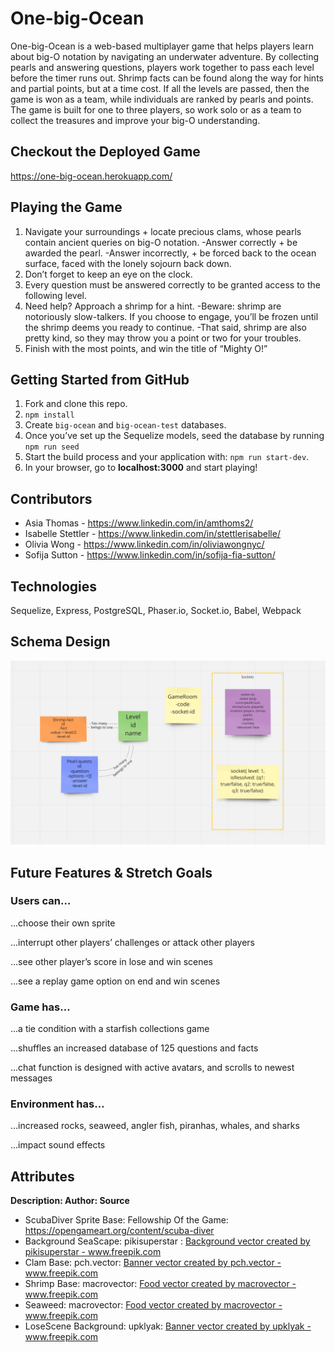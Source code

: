 # **One-big-Ocean** 

One-big-Ocean is a web-based multiplayer game that helps players learn about big-O notation by navigating an underwater adventure. By collecting pearls and answering questions, players work together to pass each level before the timer runs out. Shrimp facts can be found along the way for hints and partial points, but at a time cost. If all the levels are passed, then the game is won as a team, while individuals are ranked by pearls and points. The game is built for one to three players, so work solo or as a team to collect the treasures and improve your big-O understanding.

## **Checkout the Deployed Game** 

https://one-big-ocean.herokuapp.com/

## **Playing the Game**

1. Navigate your surroundings + locate precious clams, whose pearls contain ancient queries on big-O notation. 
-Answer correctly + be awarded the pearl. 
-Answer incorrectly, + be forced back to the ocean surface, faced with the lonely sojourn back down. 
2. Don’t forget to keep an eye on the clock. 
3. Every question must be answered correctly to be granted access to the following level. 
4. Need help? Approach a shrimp for a hint. 
-Beware: shrimp are notoriously slow-talkers. If you choose to engage, you’ll be frozen until the shrimp deems you ready to continue. 
-That said, shrimp are also pretty kind, so they may throw you a point or two for your troubles. 
5. Finish with the most points, and win the title of “Mighty O!” 

## **Getting Started from GitHub**

1. Fork and clone this repo.
2. `npm install`
3. Create `big-ocean` and `big-ocean-test` databases.
4. Once you’ve set up the Sequelize models, seed the database by running `npm run seed`
5. Start the build process and your application with: `npm run start-dev`. 
6. In your browser, go to **localhost:3000** and start playing!

## **Contributors**

* Asia Thomas - https://www.linkedin.com/in/amthoms2/
* Isabelle Stettler - https://www.linkedin.com/in/stettlerisabelle/
* Olivia Wong - https://www.linkedin.com/in/oliviawongnyc/
* Sofija Sutton - https://www.linkedin.com/in/sofija-fia-sutton/

## **Technologies**

 Sequelize, Express, PostgreSQL, Phaser.io, Socket.io, Babel, Webpack

## **Schema Design**

<img src='./public/assets/SchemaDesign.png' />


## **Future Features & Stretch Goals**

### Users can…
...choose their own sprite

...interrupt other players’ challenges or attack other 
players

...see other player’s score in lose and win scenes

...see a replay game option on end and win scenes

### Game has…
...a tie condition with a starfish collections game 

...shuffles an increased database of 125 questions and facts

...chat function is designed with active avatars, and scrolls to newest messages

### Environment has…
...increased rocks, seaweed, angler fish, piranhas, whales, and sharks

...impact sound effects

## **Attributes**

**Description: Author: Source**

* ScubaDiver Sprite Base: Fellowship Of the Game: https://opengameart.org/content/scuba-diver
* Background SeaScape: pikisuperstar :  <a href="https://www.freepik.com/vectors/background">Background vector created by pikisuperstar - www.freepik.com</a> 
* Clam Base: pch.vector: <a href="https://www.freepik.com/vectors/banner">Banner vector created by pch.vector - www.freepik.com</a> 
* Shrimp Base: macrovector: <a href="https://www.freepik.com/vectors/food">Food vector created by macrovector - www.freepik.com</a>
* Seaweed: macrovector:  <a href='https://www.freepik.com/vectors/food'>Food vector created by macrovector - www.freepik.com</a>  
* LoseScene Background: upklyak: <a href='https://www.freepik.com/vectors/banner'>Banner vector created by upklyak - www.freepik.com</a>

